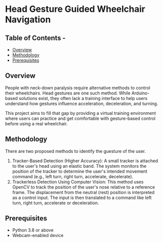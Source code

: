 # Head Gesture Guided Wheelchair Navigation
## Table of Contents -
- [Overview](#overview)
- [Methodology](#methodology)
- [Prerequisites](#prerequisites)

## Overview
People with neck-down paralysis require alternative methods to control their wheelchairs. Head gestures are one such method. While Arduino-based solutions exist, they often lack a training interface to help users understand how gestures influence acceleration, deceleration, and turning.

This project aims to fill that gap by providing a virtual training environment where users can practice and get comfortable with gesture-based control before using a real wheelchair.

## Methodology
There are two proposed methods to identify the guesture of the user.
1) Tracker-Based Detection (Higher Accuracy):
A small tracker is attached to the user's head using an elastic band. The system monitors the position of the tracker to determine the user's intended movement command (e.g., left turn, right turn, accelerate, decelerate).
3) Trackerless Detection Using Computer Vision:
This method uses OpenCV to track the position of the user's nose relative to a reference frame. The displacement from the neutral (rest) position is interpreted as a control input.
The input is then translated to a command like left turn, right turn, accelerate or deceleration.

## Prerequisites
- Python 3.8 or above
- Webcam-enabled device
